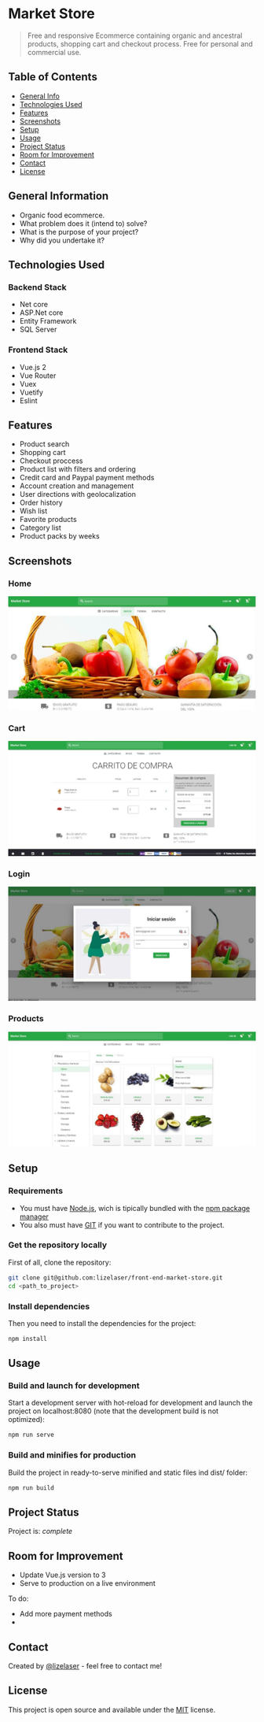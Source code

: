 # Market Store
> Free and responsive Ecommerce containing organic and ancestral products, shopping cart and checkout process. Free for personal and commercial use.

## Table of Contents
* [General Info](#general-information)
* [Technologies Used](#technologies-used)
* [Features](#features)
* [Screenshots](#screenshots)
* [Setup](#setup)
* [Usage](#usage)
* [Project Status](#project-status)
* [Room for Improvement](#room-for-improvement)
* [Contact](#contact)
* [License](#license)


## General Information
- Organic food ecommerce.
- What problem does it (intend to) solve?
- What is the purpose of your project?
- Why did you undertake it?

## Technologies Used

### Backend Stack
- Net core
- ASP.Net core
- Entity Framework
- SQL Server

### Frontend Stack
- Vue.js 2
- Vue Router
- Vuex
- Vuetify
- Eslint


## Features
- Product search
- Shopping cart
- Checkout proccess
- Product list with filters and ordering
- Credit card and Paypal payment methods
- Account creation and management
- User directions with geolocalization
- Order history
- Wish list
- Favorite products
- Category list
- Product packs by weeks

## Screenshots

### **Home**
![Screenshoot](./images/1.jpg)
### **Cart**
![Screenshoot](./images/10.jpg)
### **Login**
![Screenshoot](./images/4.jpg)
### **Products**
![Screenshoot](./images/7.jpg)


## Setup

### Requirements
* You must have [Node.js](https://nodejs.org/), wich is tipically bundled with the [npm package manager](https://www.npmjs.com/)
* You also must have [GIT](https://git-scm.com/) if you want to contribute to the project.

### Get the repository locally
First of all, clone the repository:

```bash
git clone git@github.com:lizelaser/front-end-market-store.git
cd <path_to_project>
```
### Install dependencies
Then you need to install the dependencies for the project:
```bash
npm install
```

## Usage

### Build and launch for development
Start a development server with hot-reload for development and launch the project on localhost:8080 (note that the development build is not optimized):

```bash
npm run serve
```

### Build and minifies for production
Build the project in ready-to-serve minified and static files ind dist/ folder:

```bash
npm run build
```

## Project Status
Project is: _complete_

## Room for Improvement

- Update Vue.js version to 3
- Serve to production on a live environment

To do:
- Add more payment methods
- 

## Contact
Created by [@lizelaser](https://github.com/lizelaser) - feel free to contact me!

## License 
This project is open source and available under the [MIT](https://mit-license.org/) license.
